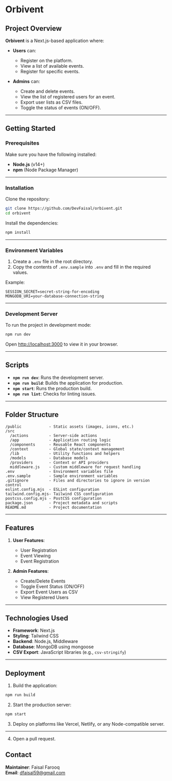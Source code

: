 
# Orbivent

## Project Overview

**Orbivent** is a Next.js-based application where:

- **Users** can:
  - Register on the platform.
  - View a list of available events.
  - Register for specific events.

- **Admins** can:
  - Create and delete events.
  - View the list of registered users for an event.
  - Export user lists as CSV files.
  - Toggle the status of events (ON/OFF).

---

## Getting Started

### Prerequisites

Make sure you have the following installed:

- **Node.js** (v14+)
- **npm** (Node Package Manager)

---

### Installation

Clone the repository:

```bash
git clone https://github.com/DevFaisal/orbivent.git
cd orbivent
```

Install the dependencies:

```bash
npm install
```

---

### Environment Variables

1. Create a `.env` file in the root directory.
2. Copy the contents of `.env.sample` into `.env` and fill in the required values.

Example:
```env
SESSION_SECRET=secret-string-for-encoding
MONGODB_URI=your-database-connection-string
```

---

### Development Server

To run the project in development mode:

```bash
npm run dev
```

Open [http://localhost:3000](http://localhost:3000) to view it in your browser.

---

## Scripts

- **`npm run dev`**: Runs the development server.
- **`npm run build`**: Builds the application for production.
- **`npm start`**: Runs the production build.
- **`npm run lint`**: Checks for linting issues.

---

## Folder Structure

```
/public            - Static assets (images, icons, etc.)
/src
  /actions         - Server-side actions 
  /app             - Application routing logic
  /components      - Reusable React components
  /context         - Global state/context management
  /lib             - Utility functions and helpers
  /models          - Database models
  /providers       - Context or API providers
  middleware.js    - Custom middleware for request handling
.env               - Environment variables file
.env.sample        - Sample environment variables
.gitignore         - Files and directories to ignore in version control
eslint.config.mjs  - ESLint configuration
tailwind.config.mjs- Tailwind CSS configuration
postcss.config.mjs - PostCSS configuration
package.json       - Project metadata and scripts
README.md          - Project documentation
```

---

## Features

1. **User Features**:
   - User Registration
   - Event Viewing
   - Event Registration

2. **Admin Features**:
   - Create/Delete Events
   - Toggle Event Status (ON/OFF)
   - Export Event Users as CSV
   - View Registered Users

---

## Technologies Used

- **Framework**: Next.js
- **Styling**: Tailwind CSS
- **Backend**: Node.js, Middleware
- **Database**: MongoDB using mongoose
- **CSV Export**: JavaScript libraries (e.g., `csv-stringify`)

---

## Deployment

1. Build the application:

```bash
npm run build
```

2. Start the production server:

```bash
npm start
```

3. Deploy on platforms like Vercel, Netlify, or any Node-compatible server.

---


4. Open a pull request.

## Contact

**Maintainer**: Faisal Farooq  
**Email**: [dfaisal59@gmail.com](mailto:dfaisal59@gmail.com)

